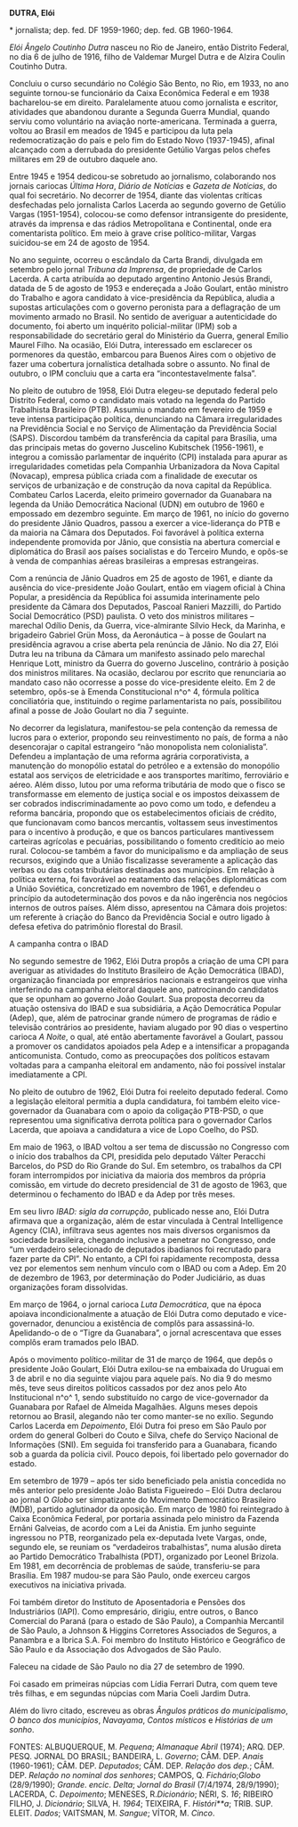 **DUTRA, Elói**

\* jornalista; dep. fed. DF 1959-1960; dep. fed. GB 1960-1964.

*Elói Ângelo Coutinho Dutra* nasceu no Rio de Janeiro, então Distrito
Federal, no dia 6 de julho de 1916, filho de Valdemar Murgel Dutra e de
Alzira Coulin Coutinho Dutra.

Concluiu o curso secundário no Colégio São Bento, no Rio, em 1933, no
ano seguinte tornou-se funcionário da Caixa Econômica Federal e em 1938
bacharelou-se em direito. Paralelamente atuou como jornalista e
escritor, atividades que abandonou durante a Segunda Guerra Mundial,
quando serviu como voluntário na aviação norte-americana. Terminada a
guerra, voltou ao Brasil em meados de 1945 e participou da luta pela
redemocratização do país e pelo fim do Estado Novo (1937-1945), afinal
alcançado com a derrubada do presidente Getúlio Vargas pelos chefes
militares em 29 de outubro daquele ano.

Entre 1945 e 1954 dedicou-se sobretudo ao jornalismo, colaborando nos
jornais cariocas *Última Hora*, *Diário de Notícias* e *Gazeta de
Notícias*, do qual foi secretário. No decorrer de 1954, diante das
violentas críticas desfechadas pelo jornalista Carlos Lacerda ao segundo
governo de Getúlio Vargas (1951-1954), colocou-se como defensor
intransigente do presidente, através da imprensa e das rádios
Metropolitana e Continental, onde era comentarista político. Em meio à
grave crise político-militar, Vargas suicidou-se em 24 de agosto de
1954.

No ano seguinte, ocorreu o escândalo da Carta Brandi, divulgada em
setembro pelo jornal *Tribuna da Imprensa*, de propriedade de Carlos
Lacerda. A carta atribuída ao deputado argentino Antonio Jesús Brandi,
datada de 5 de agosto de 1953 e endereçada a João Goulart, então
ministro do Trabalho e agora candidato à vice-presidência da República,
aludia a supostas articulações com o governo peronista para a
deflagração de um movimento armado no Brasil. No sentido de averiguar a
autenticidade do documento, foi aberto um inquérito policial-militar
(IPM) sob a responsabilidade do secretário geral do Ministério da
Guerra, general Emílio Maurel Filho. Na ocasião, Elói Dutra, interessado
em esclarecer os pormenores da questão, embarcou para Buenos Aires com o
objetivo de fazer uma cobertura jornalística detalhada sobre o assunto.
No final de outubro, o IPM concluiu que a carta era “incontestavelmente
falsa”.

No pleito de outubro de 1958, Elói Dutra elegeu-se deputado federal pelo
Distrito Federal, como o candidato mais votado na legenda do Partido
Trabalhista Brasileiro (PTB). Assumiu o mandato em fevereiro de 1959 e
teve intensa participação política, denunciando na Câmara
irregularidades na Previdência Social e no Serviço de Alimentação da
Previdência Social (SAPS). Discordou também da transferência da capital
para Brasília, uma das principais metas do governo Juscelino Kubitschek
(1956-1961), e integrou a comissão parlamentar de inquérito (CPI)
instalada para apurar as irregularidades cometidas pela Companhia
Urbanizadora da Nova Capital (Novacap), empresa pública criada com a
finalidade de executar os serviços de urbanização e de construção da
nova capital da República. Combateu Carlos Lacerda, eleito primeiro
governador da Guanabara na legenda da União Democrática Nacional (UDN)
em outubro de 1960 e empossado em dezembro seguinte. Em março de 1961,
no início do governo do presidente Jânio Quadros, passou a exercer a
vice-liderança do PTB e da maioria na Câmara dos Deputados. Foi
favorável à política externa independente promovida por Jânio, que
consistia na abertura comercial e diplomática do Brasil aos países
socialistas e do Terceiro Mundo, e opôs-se à venda de companhias aéreas
brasileiras a empresas estrangeiras.

Com a renúncia de Jânio Quadros em 25 de agosto de 1961, e diante da
ausência do vice-presidente João Goulart, então em viagem oficial à
China Popular, a presidência da República foi assumida interinamente
pelo presidente da Câmara dos Deputados, Pascoal Ranieri Mazzilli, do
Partido Social Democrático (PSD) paulista. O veto dos ministros
militares – marechal Odílio Denis, da Guerra, vice-almirante Sílvio
Heck, da Marinha, e brigadeiro Gabriel Grün Moss, da Aeronáutica – à
posse de Goulart na presidência agravou a crise aberta pela renúncia de
Jânio. No dia 27, Elói Dutra leu na tribuna da Câmara um manifesto
assinado pelo marechal Henrique Lott, ministro da Guerra do governo
Juscelino, contrário à posição dos ministros militares. Na ocasião,
declarou por escrito que renunciaria ao mandato caso não ocorresse a
posse do vice-presidente eleito. Em 2 de setembro, opôs-se à Emenda
Constitucional n^o^ 4, fórmula política conciliatória que, instituindo o
regime parlamentarista no país, possibilitou afinal a posse de João
Goulart no dia 7 seguinte.

No decorrer da legislatura, manifestou-se pela contenção da remessa de
lucros para o exterior, propondo seu reinvestimento no país, de forma a
não desencorajar o capital estrangeiro “não monopolista nem
colonialista”. Defendeu a implantação de uma reforma agrária
corporativista, a manutenção do monopólio estatal do petróleo e a
extensão do monopólio estatal aos serviços de eletricidade e aos
transportes marítimo, ferroviário e aéreo. Além disso, lutou por uma
reforma tributária de modo que o fisco se transformasse em elemento de
justiça social e os impostos deixassem de ser cobrados
indiscriminadamente ao povo como um todo, e defendeu a reforma bancária,
propondo que os estabelecimentos oficiais de crédito, que funcionavam
como bancos mercantis, voltassem seus investimentos para o incentivo à
produção, e que os bancos particulares mantivessem carteiras agrícolas e
pecuárias, possibilitando o fomento creditício ao meio rural. Colocou-se
também a favor do municipalismo e da ampliação de seus recursos,
exigindo que a União fiscalizasse severamente a aplicação das verbas ou
das cotas tributárias destinadas aos municípios. Em relação à política
externa, foi favorável ao reatamento das relações diplomáticas com a
União Soviética, concretizado em novembro de 1961, e defendeu o
princípio da autodeterminação dos povos e da não ingerência nos negócios
internos de outros países. Além disso, apresentou na Câmara dois
projetos: um referente à criação do Banco da Previdência Social e outro
ligado à defesa efetiva do patrimônio florestal do Brasil.

A campanha contra o IBAD

No segundo semestre de 1962, Elói Dutra propôs a criação de uma CPI para
averiguar as atividades do Instituto Brasileiro de Ação Democrática
(IBAD), organização financiada por empresários nacionais e estrangeiros
que vinha interferindo na campanha eleitoral daquele ano, patrocinando
candidatos que se opunham ao governo João Goulart. Sua proposta decorreu
da atuação ostensiva do IBAD e sua subsidiária, a Ação Democrática
Popular (Adep), que, além de patrocinar grande número de programas de
rádio e televisão contrários ao presidente, haviam alugado por 90 dias o
vespertino carioca *A Noite*, o qual, até então abertamente favorável a
Goulart, passou a promover os candidatos apoiados pela Adep e a
intensificar a propaganda anticomunista. Contudo, como as preocupações
dos políticos estavam voltadas para a campanha eleitoral em andamento,
não foi possível instalar imediatamente a CPI.

No pleito de outubro de 1962, Elói Dutra foi reeleito deputado federal.
Como a legislação eleitoral permitia a dupla candidatura, foi também
eleito vice-governador da Guanabara com o apoio da coligação PTB-PSD, o
que representou uma significativa derrota política para o governador
Carlos Lacerda, que apoiava a candidatura a vice de Lopo Coelho, do PSD.

Em maio de 1963, o IBAD voltou a ser tema de discussão no Congresso com
o início dos trabalhos da CPI, presidida pelo deputado Válter Peracchi
Barcelos, do PSD do Rio Grande do Sul. Em setembro, os trabalhos da CPI
foram interrompidos por iniciativa da maioria dos membros da própria
comissão, em virtude do decreto presidencial de 31 de agosto de 1963,
que determinou o fechamento do IBAD e da Adep por três meses.

Em seu livro *IBAD: sigla da corrupção*, publicado nesse ano, Elói Dutra
afirmava que a organização, além de estar vinculada à Central
Intelligence Agency (CIA), infiltrava seus agentes nos mais diversos
organismos da sociedade brasileira, chegando inclusive a penetrar no
Congresso, onde “um verdadeiro selecionado de deputados ibadianos foi
recrutado para fazer parte da CPI”. No entanto, a CPI foi rapidamente
recomposta, dessa vez por elementos sem nenhum vínculo com o IBAD ou com
a Adep. Em 20 de dezembro de 1963, por determinação do Poder Judiciário,
as duas organizações foram dissolvidas.

Em março de 1964, o jornal carioca *Luta Democrática*, que na época
apoiava incondicionalmente a atuação de Elói Dutra como deputado e
vice-governador, denunciou a existência de complôs para assassiná-lo.
Apelidando-o de o “Tigre da Guanabara”, o jornal acrescentava que esses
complôs eram tramados pelo IBAD.

Após o movimento político-militar de 31 de março de 1964, que depôs o
presidente João Goulart, Elói Dutra exilou-se na embaixada do Uruguai em
3 de abril e no dia seguinte viajou para aquele país. No dia 9 do mesmo
mês, teve seus direitos políticos cassados por dez anos pelo Ato
Institucional n^o^ 1, sendo substituído no cargo de vice-governador da
Guanabara por Rafael de Almeida Magalhães. Alguns meses depois retornou
ao Brasil, alegando não ter como manter-se no exílio. Segundo Carlos
Lacerda em *Depoimento*, Elói Dutra foi preso em São Paulo por ordem do
general Golberi do Couto e Silva, chefe do Serviço Nacional de
Informações (SNI). Em seguida foi transferido para a Guanabara, ficando
sob a guarda da polícia civil. Pouco depois, foi libertado pelo
governador do estado.

Em setembro de 1979 – após ter sido beneficiado pela anistia concedida
no mês anterior pelo presidente João Batista Figueiredo – Elói Dutra
declarou ao jornal O *Globo* ser simpatizante do Movimento Democrático
Brasileiro (MDB), partido aglutinador da oposição. Em março de 1980 foi
reintegrado à Caixa Econômica Federal, por portaria assinada pelo
ministro da Fazenda Ernâni Galveias, de acordo com a Lei da Anistia. Em
junho seguinte ingressou no PTB, reorganizado pela ex-deputada Ivete
Vargas, onde, segundo ele, se reuniam os “verdadeiros trabalhistas”,
numa alusão direta ao Partido Democrático Trabalhista (PDT), organizado
por Leonel Brizola. Em 1981, em decorrência de problemas de saúde,
transferiu-se para Brasília. Em 1987 mudou-se para São Paulo, onde
exerceu cargos executivos na iniciativa privada.

Foi também diretor do Instituto de Aposentadoria e Pensões dos
Industriários (IAPI). Como empresário, dirigiu, entre outros, o Banco
Comercial do Paraná (para o estado de São Paulo), a Companhia Mercantil
de São Paulo, a Johnson & Higgins Corretores Associados de Seguros, a
Panambra e a Ibrica S.A. Foi membro do Instituto Histórico e Geográfico
de São Paulo e da Associação dos Advogados de São Paulo.

Faleceu na cidade de São Paulo no dia 27 de setembro de 1990.

Foi casado em primeiras núpcias com Lídia Ferrari Dutra, com quem teve
três filhas, e em segundas núpcias com Maria Coeli Jardim Dutra.

Além do livro citado, escreveu as obras *Ângulos práticos do
municipalismo*, *O banco dos municípios*, *Navayama*, *Contos místicos*
e *Histórias de um sonho*.

FONTES: ALBUQUERQUE, M. *Pequena*; *Almanaque Abril* (1974); ARQ. DEP.
PESQ. JORNAL DO BRASIL; BANDEIRA, L. *Governo*; CÂM. DEP. *Anais*
(1960-1961); CÂM. DEP. *Deputados*; CÂM. DEP. *Relação do*s *dep.*; CÂM.
DEP. *Relação no nominal dos senhores*; CAMPOS, Q. *Fichári*o;*Globo*
(28/9/1990); *Grande*. *encic*. *Delta*; *Jornal do Brasil* (7/4/1974,
28/9/1990); LACERDA, C. *Depoimento*; MENESES, R.*Dicionário*; NÉRI, S.
*16*; RIBEIRO FILHO, J. *Dicionário*; SILVA, H. *1964*; TEIXEIRA, F.
*Históri**a*; TRIB. SUP. ELEIT. *Dados*; VAITSMAN, M. *Sangue*; VÍTOR,
M. *Cinco*.
